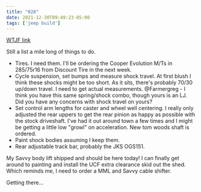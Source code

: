 ```yaml
---
title: "028"
date: 2021-12-30T09:49:23-05:00
tags: ['jeep build']
---
```

[WTJF link](https://wranglertjforum.com/threads/prndls-tj-build-ii-the-green-one.55717/post-1030379)

Still a list a mile long of things to do.

- Tires. I need them. I'll be ordering the Cooper Evolution M/Ts in 285/75r16 from Discount Tire in the next week.
- Cycle suspension, set bumps and measure shock travel. At first blush I think these shocks might be too short. As it sits, there's probably 70/30 up/down travel. I need to get actual measurements. @Farmergreg - I think you have this same spring/shock combo, though yours is an LJ. Did you have any concerns with shock travel on yours?
- Set control arm lengths for caster and wheel well centering. I really only adjusted the rear uppers to get the rear pinion as happy as possible with the stock driveshaft. I've had it out around town a few times and I might be getting a little low "growl" on acceleration. New tom woods shaft is ordered.
- Paint shock bodies assuming I keep them.  
- Rear adjustable track bar, probably the JKS OGS151.

My Savvy body lift shipped and should be here today! I can finally get around to painting and install the UCF extra clearance skid out the shed. Which reminds me, I need to order a MML and Savvy cable shifter.

Getting there...